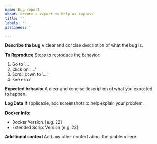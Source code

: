 ```yaml
---
name: Bug report
about: Create a report to help us improve
title: ''
labels: ''
assignees: ''

---
```


**Describe the bug**
A clear and concise description of what the bug is.

**To Reproduce**
Steps to reproduce the behavior:
1. Go to '...'
2. Click on '....'
3. Scroll down to '....'
4. See error

**Expected behavior**
A clear and concise description of what you expected to happen.

**Log Data**
If applicable, add screenshots to help explain your problem.

**Docker Info:**
 - Docker Version: [e.g. 22]
 - Extended Script Version [e.g. 22]

**Additional context**
Add any other context about the problem here.
